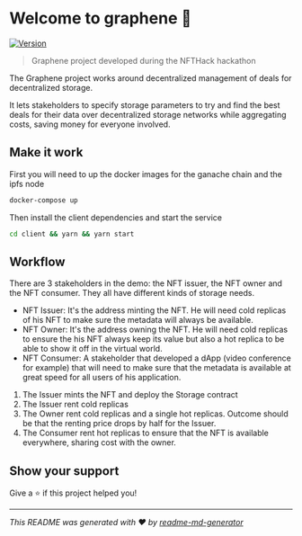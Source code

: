 # Welcome to graphene 👋
[![Version](https://img.shields.io/npm/v/graphene.svg)](https://www.npmjs.com/package/graphene)

> Graphene project developed during the NFTHack hackathon 

The Graphene project works around decentralized management of deals for decentralized storage.

It lets stakeholders to specify storage parameters to try and find the best deals for their data over
decentralized storage networks while aggregating costs, saving money for everyone involved.

## Make it work

First you will need to up the docker images for the ganache chain and the ipfs node

```bash
docker-compose up
```

Then install the client dependencies and start the service

```bash
cd client && yarn && yarn start
```

## Workflow

There are 3 stakeholders in the demo: the NFT issuer, the NFT owner and the NFT consumer. They all 
have different kinds of storage needs.

- NFT Issuer: It's the address minting the NFT. He will need cold replicas of his NFT to make sure the 
metadata will always be available.
- NFT Owner: It's the address owning the NFT. He will need cold replicas to ensure the his NFT always
keep its value but also a hot replica to be able to show it off in the virtual world.
- NFT Consumer: A stakeholder that developed a dApp (video conference for example) that will need to 
make sure that the metadata is available at great speed for all users of his application.

1) The Issuer mints the NFT and deploy the Storage contract
2) The Issuer rent cold replicas
3) The Owner rent cold replicas and a single hot replicas. Outcome should be that the renting price
drops by half for the Issuer.
4) The Consumer rent hot replicas to ensure that the NFT is available everywhere, sharing cost with the owner.

## Show your support

Give a ⭐️ if this project helped you!


***
_This README was generated with ❤️ by [readme-md-generator](https://github.com/kefranabg/readme-md-generator)_
